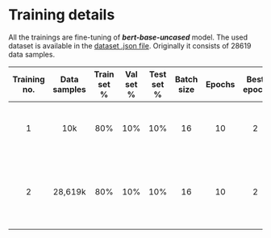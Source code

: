 # Training details

All the trainings are fine-tuning of ***bert-base-uncased*** model. The used dataset is available in
the [dataset .json file](../../../data/english_original/sarcasm/Sarcasm_Headlines_Dataset_v2.json).
Originally it consists of 28619 data samples.

| Training no. | Data samples | Train set % | Val set % | Test set % | Batch size | Epochs | Best epoch |        Fitting time         | Train accuracy | Train loss | Val accuracy | Val loss | Test accuracy | Test loss |               Accuracy figure               |                       Notes                       |
|:------------:|:------------:|:-----------:|:---------:|:----------:|:----------:|:------:|:----------:|:---------------------------:|:--------------:|:----------:|:------------:|:--------:|:-------------:|:---------:|:-------------------------------------------:|:-------------------------------------------------:|
|      1       |     10k      |     80%     |    10%    |    10%     |     16     |   10   |     2      | 2min 33s (***RTX 3070Ti***) |     0.9571     |   0.1203   |    0.8910    |  0.2818  |    0.8860     |  0.2503   | [figure](./figures/training_1_accuracy.png) |          First attempt, could be better           |
|      2       |   28,619k    |     80%     |    10%    |    10%     |     16     |   10   |     2      | 8min 15s (***RTX 3070Ti***) |     0.9615     |   0.1118   |    0.9154    |  0.2113  |    0.9109     |  0.2166   | [figure](./figures/training_2_accuracy.png) | Bigger dataset results in slightly better results |
